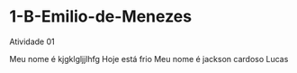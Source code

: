 # 1-B-Emilio-de-Menezes
Atividade 01


Meu nome é kjgklgljjlhfg
Hoje está frio
Meu nome é jackson cardoso Lucas 
